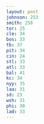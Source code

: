 ```yaml
---
layout: post
johnson: 253
smith: 258
tor: 25
cle: 34
bos: 33
tb: 37
pit: 34
cin: 24
stl: 33
atl: 33
bal: 41
kc: 34
nyy: 35
laa: 31
sd: 23
wsh: 31
phi: 30
lad: 33
---
```

